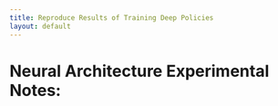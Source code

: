 ```yaml
---
title: Reproduce Results of Training Deep Policies
layout: default
---
```


# Neural Architecture Experimental Notes:

